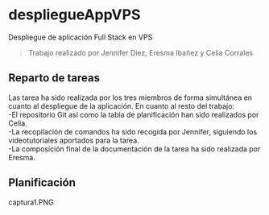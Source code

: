 # despliegueAppVPS
Despliegue de aplicación Full Stack en VPS

>Trabajo realizado por Jennifer Diez, Eresma Ibañez y Celia Corrales

## Reparto de tareas
Las tarea ha sido realizada por los tres miembros de forma simultánea en cuanto al despliegue de la aplicación. En cuanto al resto del trabajo:  
  -El repositorio Git así como la tabla de planificación han sido realizados por Celia.  
  -La recopilación de comandos ha sido recogida por Jennifer, siguiendo los videotutoriales aportados para la tarea.  
  -La composición final de la documentación de la tarea ha sido realizada por Eresma.  
  
## Planificación
captura1.PNG
